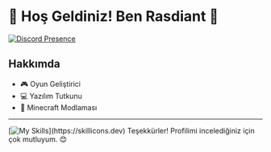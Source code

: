 # 🌟 Hoş Geldiniz! Ben Rasdiant 🌟

[![Discord Presence](https://lanyard.kyrie25.dev/api/792695738693451796)](https://discord.com/users/792695738693451796)

## Hakkımda

- 🎮 Oyun Geliştirici  
- 💻 Yazılım Tutkunu  
- 🎵 Minecraft Modlaması
---
[![My Skills](https://skillicons.dev/icons?i=js,html,css,ae,au,ai,ps,pr,blender,bootstrap,c,cs,gitlab,unity,vscode,visualstudio,)](https://skillicons.dev)
Teşekkürler! Profilimi incelediğiniz için çok mutluyum. 😊
